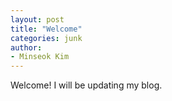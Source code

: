 ```yaml
---
layout: post
title: "Welcome"
categories: junk
author:
- Minseok Kim
---
```

Welcome! I will be updating my blog.
